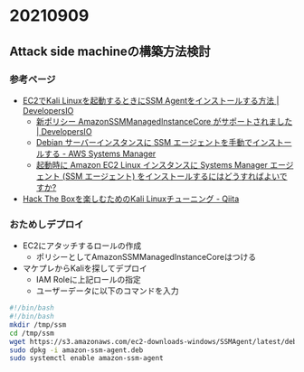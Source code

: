 # 20210909

## Attack side machineの構築方法検討

### 参考ページ

* [EC2でKali Linuxを起動するときにSSM Agentをインストールする方法 | DevelopersIO](https://dev.classmethod.jp/articles/install-ssm-agent-to-kali-linux/)
  * [新ポリシー AmazonSSMManagedInstanceCore がサポートされました | DevelopersIO](https://dev.classmethod.jp/articles/not-recommended-amazonec2roleforssm/)
  * [Debian サーバーインスタンスに SSM エージェントを手動でインストールする - AWS Systems Manager](https://docs.aws.amazon.com/ja_jp/systems-manager/latest/userguide/agent-install-deb.html)
  * [起動時に Amazon EC2 Linux インスタンスに Systems Manager エージェント (SSM エージェント) をインストールするにはどうすればよいですか?](https://aws.amazon.com/jp/premiumsupport/knowledge-center/install-ssm-agent-ec2-linux/)
* [Hack The Boxを楽しむためのKali Linuxチューニング - Qiita](https://qiita.com/v_avenger/items/c85d946ed2b6bf340a84)

### おためしデプロイ

* EC2にアタッチするロールの作成
  * ポリシーとしてAmazonSSMManagedInstanceCoreはつける
* マケプレからKaliを探してデプロイ
  * IAM Roleに上記ロールの指定
  * ユーザーデータに以下のコマンドを入力

```sh
#!/bin/bash
#!/bin/bash
mkdir /tmp/ssm
cd /tmp/ssm
wget https://s3.amazonaws.com/ec2-downloads-windows/SSMAgent/latest/debian_amd64/amazon-ssm-agent.deb
sudo dpkg -i amazon-ssm-agent.deb
sudo systemctl enable amazon-ssm-agent
```
